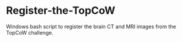 # Register-the-TopCoW
Windows bash script to register the brain CT and MRI images from the TopCoW challenge.
